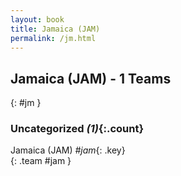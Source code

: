 ```yaml
---
layout: book
title: Jamaica (JAM)
permalink: /jm.html
---
```


## Jamaica (JAM) - 1 Teams
{: #jm }









### Uncategorized _(1)_{:.count}

Jamaica  (JAM)  _#jam_{: .key} <br>
{: .team #jam }


 
